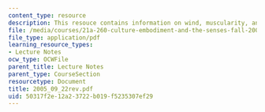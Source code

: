 ```yaml
---
content_type: resource
description: This resouce contains information on wind, muscularity, and greek conceptions.
file: /media/courses/21a-260-culture-embodiment-and-the-senses-fall-2005/50317f2e12a23722b019f5235307ef29_2005_09_22rev.pdf
file_type: application/pdf
learning_resource_types:
- Lecture Notes
ocw_type: OCWFile
parent_title: Lecture Notes
parent_type: CourseSection
resourcetype: Document
title: 2005_09_22rev.pdf
uid: 50317f2e-12a2-3722-b019-f5235307ef29
---
```

